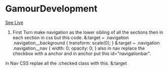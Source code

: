 # GamourDevelopment
[See Live](https://kabi4.github.io/GamourDevelopment/)
1. First Turn make navigation as the lower sibling of all the sections then in each section in css but this code.
&:target ~ .navigation .navigation__background {
        transform: scale(0);
    }
    &:target ~ .navigation .navigation__nav {
        width: 0;
        opacity: 0;
    }
also in nav replace the checkbox with a anchor and in anchor put this id="navigationbar".

in Nav CSS replae all the :checked class with this.
    &:target
